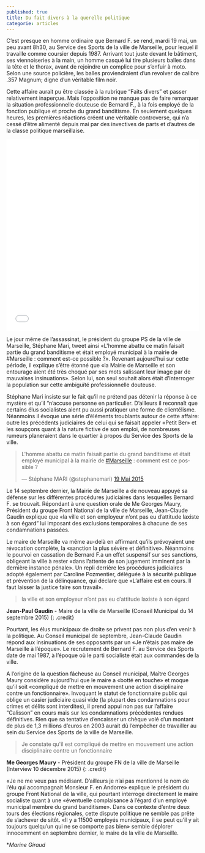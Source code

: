```yaml
---
published: true
title: Du fait divers à la querelle politique
categorie: articles
---
```




C’est presque en homme ordinaire que Bernard F. se rend, mardi 19 mai, un peu avant 8h30, au Service des Sports de la ville de Marseille, pour lequel il travaille comme coursier depuis 1987. Arrivant tout juste devant le bâtiment, ses viennoiseries à la main, un homme casqué lui tire plusieurs balles dans la tête et le thorax, avant de rejoindre un complice pour s’enfuir à moto. Selon une source policière, les balles proviendraient d’un revolver de calibre .357 Magnum; digne d’un véritable film noir.

Cette affaire aurait pu être classée à la rubrique “Faits divers” et passer relativement inaperçue. Mais l’opposition ne manque pas de faire remarquer la situation professionnelle douteuse de Bernard F., à la fois employé de la fonction publique et proche du grand banditisme. En seulement quelques heures, les premières réactions créent une véritable controverse, qui n’a cessé d’être alimenté depuis mai par des invectives de parts et d’autres de la classe politique marseillaise.  

<iframe src='//cdn.knightlab.com/libs/timeline3/latest/embed/index.html?source=1Mr7AF3dgapAmR4p1IXXCQAnSB1xJeaQqcRBQak5Oabo&font=OpenSans-GentiumBook&lang=fr&timenav_position=top&initial_zoom=2&height=500' width='100%' height='500' frameborder='0'></iframe>

Le jour même de l’assassinat, le président du groupe PS de la ville de Marseille, Stéphane Mari, tweet ainsi «L'homme abattu ce matin faisait partie du grand banditisme et était employé municipal à la mairie de #Marseille : comment est-ce possible ?». Revenant aujourd’hui sur cette période, il explique s’être étonné que «la Mairie de Marseille et son entourage aient été très choqué par ses mots salissant leur image par de mauvaises insinuations». Selon lui, son seul souhait alors était d’interroger la population sur cette ambiguïté professionnelle douteuse.

Stéphane Mari insiste sur le fait qu’il ne prétend pas détenir la réponse à ce mystère et qu’il “n’accuse personne en particulier. D’ailleurs il reconnaît que certains élus socialistes aient pu aussi pratiquer une forme de clientélisme. Néanmoins il évoque une série d’éléments troublants autour de cette affaire: outre les précédents judiciaires de celui qui se faisait appeler «Petit Ber» et les soupçons quant à la nature fictive de son emploi, de nombreuses rumeurs planeraient dans le quartier à propos du Service des Sports de la ville.
 
<blockquote class="twitter-tweet" lang="fr"><p lang="fr" dir="ltr">L&#39;homme abattu ce matin faisait partie du grand banditisme et était employé municipal à la mairie de <a href="https://twitter.com/hashtag/Marseille?src=hash">#Marseille</a> : comment est ce possible ?</p>&mdash; Stéphane MARI (@stephanemari) <a href="https://twitter.com/stephanemari/status/600778867926765568">19 Mai 2015</a></blockquote>
<script async src="//platform.twitter.com/widgets.js" charset="utf-8"></script>
 
Le 14 septembre dernier, la Mairie de Marseille a de nouveau appuyé sa défense sur les différentes procédures judiciaires dans lesquelles Bernard F. se trouvait. Répondant à une question orale de Me Georges Maury, Président du groupe Front National de la ville de Marseille, Jean-Claude Gaudin explique que «la ville et son employeur n’ont pas eu d’attitude laxiste à son égard” lui imposant des exclusions temporaires à chacune de ses condamnations passées. 

Le maire de Marseille va même au-delà en affirmant qu’ils prévoyaient une révocation complète, la «sanction la plus sévère et définitive». Néanmoins le pourvoi en cassation de Bernard F.a un effet suspensif sur ses sanctions, obligeant  la ville à rester «dans l’attente de son jugement imminent par la dernière instance pénale». Un repli derrière les procédures judiciaires adopté également par Caroline Pozmentier, déléguée à la sécurité publique et prévention de la délinquance, qui déclare que «L’affaire est en cours. Il faut laisser la justice faire son travail».

> la ville et son employeur n’ont pas eu d’attitude laxiste à son égard

**Jean-Paul Gaudin** - Maire de la ville de Marseille (Conseil Municipal du 14 septembre 2015)
{: .credit}
 
Pourtant, les élus municipaux de droite se privent pas non plus d’en venir à la politique. Au Conseil municipal de septembre, Jean-Claude Gaudin répond aux insinuations de ses opposants par un «Je n’étais pas maire de Marseille à l’époque». Le recrutement de Bernard F. au Service des Sports date de mai 1987, à l’époque où le parti socialiste était aux commandes de la ville.
 
A l’origine de la question fâcheuse au Conseil municipal, Maître Georges Maury considère aujourd’hui que le maire a «botté en touche» et moque qu’il soit «compliqué de mettre en mouvement une action disciplinaire contre un fonctionnaire». Invoquant le statut de fonctionnaire public qui oblige un casier judiciaire quasi vide (la plupart des condamnations pour crimes et délits sont interdites), il prend appui non pas sur l’affaire “Calisson” en cours mais sur les condamnations précédentes rendues définitives. Rien que sa tentative d’encaisser un chèque volé d’un montant de plus de 1,3 millions d’euros en 2003 aurait dû l’empêcher de travailler au sein du Service des Sports de la ville de Marseille.

> Je constate qu'il est compliqué de mettre en mouvement une action disciplinaire contre un fonctionnaire

**Me Georges Maury** - Président du groupe FN de la ville de Marseille (Interview 10 décembre 2015)
{: .credit}

 «Je ne me veux pas médisant. D’ailleurs je n’ai pas mentionné le nom de l’élu qui accompagnait Monsieur F. en Andorre» explique le président du groupe Front National de la ville, qui pourtant interroge directement le maire socialiste quant à une «éventuelle complaisance à l’égard d’un employé municipal membre du grand banditisme». Dans ce contexte d’entre deux tours des élections régionales, cette dispute politique ne semble pas prête de s’achever de sitôt. «Il y a 11500 employés municipaux, il se peut qu’il y ait toujours quelqu’un qui ne se comporte pas bien» semble déplorer innocemment en septembre dernier, le maire de la ville de Marseille.

 
**Marine Giraud*
